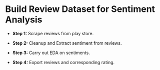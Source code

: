 # Build Review Dataset for Sentiment Analysis

- **Step 1:** Scrape reviews from play store.

- **Step 2:** Cleanup and Extract sentiment from reviews.

- **Step 3:** Carry out EDA on sentiments.

- **Step 4:** Export reviews and corresponding rating.
